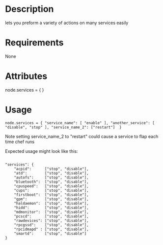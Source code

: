 Description
===========

lets you preform a variety of actions on many services easily

Requirements
============
None

Attributes
==========
node.services = { }

Usage
=====
```
node.services = { "service_name": [ "enable" ], "another_service": [ "disable", "stop" ], "service_name_2": ["restart"]  }
```

Note setting service_name_2 to "restart" could cause a service to flap each time chef runs

Expected usage might look like this:

```

"services": {
    "acpid":      ["stop", "disable"],
    "atd":        ["stop", "disable"],
    "autofs":     ["stop", "disable"],
    "bluetooth":  ["stop", "disable"],
    "cpuspeed":   ["stop", "disable"],
    "cups":       ["stop", "disable"],
    "firstboot":  ["stop", "disable"],
    "gpm":        ["stop", "disable"],
    "haldaemon":  ["stop", "disable"],
    "hidd":       ["stop", "disable"],
    "mdmonitor":  ["stop", "disable"],
    "pcscd":      ["stop", "disable"],
    "rawdevices": ["stop", "disable"],
    "rpcgssd":    ["stop", "disable"],
    "rpcidmapd" : ["stop", "disable"],
    "smartd":     ["stop", "disable"]
}
```
